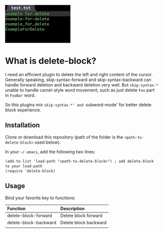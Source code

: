 <img src="./screenshot/delete-block.gif">

# What is delete-block?
I need an efficient plugin to delete the left and right content of the cursor.
Generally speaking, skip-syntax-forward and skip-syntax-backward can handle forward deletion and backward deletion very well.
But ```skip-syntax-*``` unable to handle camel-style word movement, such as just delete ```Foo``` part in ```FooBar``` word.

So this plugins mix `skip-syntax-*' and `subword-mode' for better delete block experience.

## Installation
Clone or download this repository (path of the folder is the `<path-to-delete-block>` used below).

In your `~/.emacs`, add the following two lines:
```Elisp
(add-to-list 'load-path "<path-to-delete-block>") ; add delete-block to your load-path
(require 'delete-block)
```

## Usage
Bind your favorite key to functions:

| Function              | Description           |
| :--------             | :----                 |
| delete-block-forward  | Delete block forward  |
| delete-block-backward | Delete block backward |
|                       |                       |
